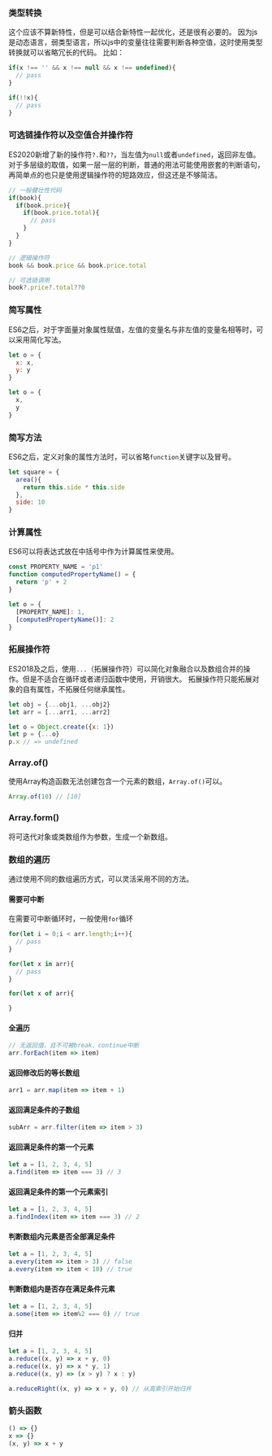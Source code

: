 ### 类型转换
这个应该不算新特性，但是可以结合新特性一起优化，还是很有必要的。
因为js是动态语言，弱类型语言，所以js中的变量往往需要判断各种空值，这时使用类型转换就可以省略冗长的代码。
比如：
```js
if(x !== '' && x !== null && x !== undefined){
  // pass
}

if(!!x){
  // pass
}
```
### 可选链操作符以及空值合并操作符
ES2020新增了新的操作符`?.`和`??`，当左值为`null`或者`undefined`，返回非左值。
对于多层级的取值，如果一层一层的判断，普通的用法可能使用嵌套的判断语句，再简单点的也只是使用逻辑操作符的短路效应，但这还是不够简洁。
```js
// 一般健壮性代码
if(book){
  if(book.price){
    if(book.price.total){
      // pass
    }
  }
}

// 逻辑操作符
book && book.price && book.price.total

// 可选链调用
book?.price?.total??0
```
### 简写属性
ES6之后，对于字面量对象属性赋值，左值的变量名与非左值的变量名相等时，可以采用简化写法。
```js
let o = {
  x: x,
  y: y
}

let o = {
  x,
  y
}
```
### 简写方法
ES6之后，定义对象的属性方法时，可以省略`function`关键字以及冒号。
```js
let square = {
  area(){
    return this.side * this.side
  },
  side: 10
}
```
### 计算属性
ES6可以将表达式放在中括号中作为计算属性来使用。
```js
const PROPERTY_NAME = 'p1'
function computedPropertyName() = {
  return 'p' + 2
}

let o = {
  [PROPERTY_NAME]: 1,
  [computedPropertyName()]: 2
}
```
### 拓展操作符
ES2018及之后，使用`...`（拓展操作符）可以简化对象融合以及数组合并的操作。但是不适合在循环或者递归函数中使用，开销很大。
拓展操作符只能拓展对象的自有属性，不拓展任何继承属性。
```js
let obj = {...obj1, ...obj2}
let arr = [...arr1, ...arr2]

let o = Object.create({x: 1})
let p = {...o}
p.x // => undefined
```
### Array.of()
使用Array构造函数无法创建包含一个元素的数组，`Array.of()`可以。
```js
Array.of(10) // [10]
```
### Array.form()
将可迭代对象或类数组作为参数，生成一个新数组。
### 数组的遍历
通过使用不同的数组遍历方式，可以灵活采用不同的方法。
#### 需要可中断
在需要可中断循环时，一般使用`for`循环
```js
for(let i = 0;i < arr.length;i++){
  // pass
}

for(let x in arr){
  // pass
}

for(let x of arr){

}
```
#### 全遍历
```js
// 无返回值，且不可被break、continue中断
arr.forEach(item => item)
```
#### 返回修改后的等长数组
```js
arr1 = arr.map(item => item + 1)
```
#### 返回满足条件的子数组
```js
subArr = arr.filter(item => item > 3)
```
#### 返回满足条件的第一个元素
```js
let a = [1, 2, 3, 4, 5]
a.find(item => item === 3) // 3
```
#### 返回满足条件的第一个元素索引
```js
let a = [1, 2, 3, 4, 5]
a.findIndex(item => item === 3) // 2
```
#### 判断数组内元素是否全部满足条件
```js
let a = [1, 2, 3, 4, 5]
a.every(item => item > 3) // false
a.every(item => item < 10) // true
```
#### 判断数组内是否存在满足条件元素
```js
let a = [1, 2, 3, 4, 5]
a.some(item => item%2 === 0) // true
```
#### 归并
```js
let a = [1, 2, 3, 4, 5]
a.reduce((x, y) => x + y, 0)
a.reduce((x, y) => x * y, 1)
a.reduce((x, y) => (x > y) ? x : y)

a.reduceRight((x, y) => x + y, 0) // 从高索引开始归并 
```
### 箭头函数
```js
() => {}
x => {}
(x, y) => x + y
```